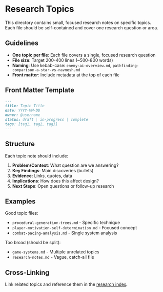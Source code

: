 # Research Topics

This directory contains small, focused research notes on specific topics. Each file should be self-contained and cover one research question or area.

## Guidelines

- **One topic per file**: Each file covers a single, focused research question
- **File size**: Target 200-400 lines (~500-800 words)
- **Naming**: Use kebab-case: `enemy-ai-overview.md`, `pathfinding-comparison-a-star-vs-navmesh.md`
- **Front matter**: Include metadata at the top of each file

## Front Matter Template

```markdown
---
title: Topic Title
date: YYYY-MM-DD
owner: @username
status: draft | in-progress | complete
tags: [tag1, tag2, tag3]
---
```

## Structure

Each topic note should include:

1. **Problem/Context**: What question are we answering?
2. **Key Findings**: Main discoveries (bullets)
3. **Evidence**: Links, quotes, data
4. **Implications**: How does this affect design?
5. **Next Steps**: Open questions or follow-up research

## Examples

Good topic files:

- `procedural-generation-trees.md` - Specific technique
- `player-motivation-self-determination.md` - Focused concept
- `combat-pacing-analysis.md` - Single system analysis

Too broad (should be split):

- `game-systems.md` - Multiple unrelated topics
- `research-notes.md` - Vague, catch-all file

## Cross-Linking

Link related topics and reference them in the [research index](../index.md).
